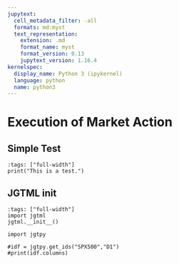 ```yaml
---
jupytext:
  cell_metadata_filter: -all
  formats: md:myst
  text_representation:
    extension: .md
    format_name: myst
    format_version: 0.13
    jupytext_version: 1.16.4
kernelspec:
  display_name: Python 3 (ipykernel)
  language: python
  name: python3
---
```


# Execution of Market Action

## Simple Test

```{code-cell} ipython3
:tags: ["full-width"]
print("This is a test.")
```

## JGTML init


```{code-cell} ipython3
:tags: ["full-width"]
import jgtml
jgtml.__init__()

import jgtpy

#idf = jgtpy.get_ids("SPX500","D1")
#print(idf.columns)

```
